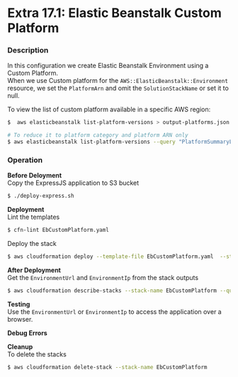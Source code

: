 # Extra 17.1: Elastic Beanstalk Custom Platform

### Description

In this configuration we create Elastic Beanstalk Environment using a Custom Platform.  
When we use Custom platform for the `AWS::ElasticBeanstalk::Environment` resource, we set the `PlatformArn` and omit the `SolutionStackName` or set it to null.

To view the list of custom platform available in a specific AWS region:

```bash
$  aws elasticbeanstalk list-platform-versions > output-platforms.json

# To reduce it to platform category and platform ARN only
$ aws elasticbeanstalk list-platform-versions --query "PlatformSummaryList[].{Category: PlatformCategory, Arn: PlatformArn}" > output-category-arns.json
```

### Operation

**Before Deloyment**  
Copy the ExpressJS application to S3 bucket

```bash
$ ./deploy-express.sh
```

**Deployment**  
Lint the templates

```bash
$ cfn-lint EbCustomPlatform.yaml
```

Deploy the stack

```bash
$ aws cloudformation deploy --template-file EbCustomPlatform.yaml  --stack-name EbCustomPlatform --capabilities CAPABILITY_NAMED_IAM
```

**After Deployment**  
Get the `EnvironmentUrl` and `EnvironmentIp` from the stack outputs

```bash
$ aws cloudformation describe-stacks --stack-name EbCustomPlatform --query "Stacks[0].Outputs" --no-cli-pager
```

**Testing**  
Use the `EnvironmentUrl` or `EnvironmentIp` to access the application over a browser.

**Debug Errors**

**Cleanup**  
To delete the stacks

```bash
$ aws cloudformation delete-stack --stack-name EbCustomPlatform
```
